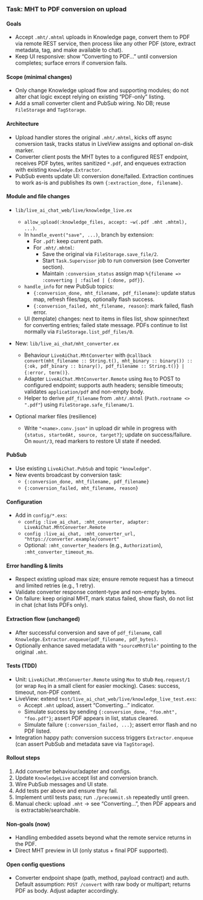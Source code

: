 ### Task: MHT to PDF conversion on upload

#### Goals
- Accept `.mht/.mhtml` uploads in Knowledge page, convert them to PDF via remote REST service, then process like any other PDF (store, extract metadata, tag, and make available to chat).
- Keep UI responsive: show “Converting to PDF…” until conversion completes; surface errors if conversion fails.

#### Scope (minimal changes)
- Only change Knowledge upload flow and supporting modules; do not alter chat logic except relying on existing “PDF-only” listing.
- Add a small converter client and PubSub wiring. No DB; reuse `FileStorage` and `TagStorage`.

#### Architecture
- Upload handler stores the original `.mht/.mhtml`, kicks off async conversion task, tracks status in LiveView assigns and optional on-disk marker.
- Converter client posts the MHT bytes to a configured REST endpoint, receives PDF bytes, writes sanitized `*.pdf`, and enqueues extraction with existing `Knowledge.Extractor`.
- PubSub events update UI: conversion done/failed. Extraction continues to work as-is and publishes its own `{:extraction_done, filename}`.

#### Module and file changes
- `lib/live_ai_chat_web/live/knowledge_live.ex`
  - `allow_upload(:knowledge_files, accept: ~w(.pdf .mht .mhtml), ...)`.
  - In `handle_event("save", ...)`, branch by extension:
    - For `.pdf`: keep current path.
    - For `.mht/.mhtml`:
      - Save the original via `FileStorage.save_file/2`.
      - Start `Task.Supervisor` job to run conversion (see Converter section).
      - Maintain `:conversion_status` assign map `%{filename => :converting | :failed | {:done, pdf}}`.
  - `handle_info` for new PubSub topics:
    - `{:conversion_done, mht_filename, pdf_filename}`: update status map, refresh files/tags, optionally flash success.
    - `{:conversion_failed, mht_filename, reason}`: mark failed, flash error.
  - UI (template) changes: next to items in files list, show spinner/text for converting entries; failed state message. PDFs continue to list normally via `FileStorage.list_pdf_files/0`.

- New: `lib/live_ai_chat/mht_converter.ex`
  - Behaviour `LiveAiChat.MhtConverter` with `@callback convert(mht_filename :: String.t(), mht_binary :: binary()) :: {:ok, pdf_binary :: binary(), pdf_filename :: String.t()} | {:error, term()}`.
  - Adapter `LiveAiChat.MhtConverter.Remote` using `Req` to POST to configured endpoint; supports auth headers; sensible timeouts; validates `application/pdf` and non-empty body.
  - Helper to derive `pdf_filename` from `.mht/.mhtml` (`Path.rootname <> ".pdf"`) using `FileStorage.safe_filename/1`.

- Optional marker files (resilience)
  - Write `"<name>.conv.json"` in upload dir while in progress with `{status, startedAt, source, target?}`; update on success/failure. On `mount/3`, read markers to restore UI state if needed.

#### PubSub
- Use existing `LiveAiChat.PubSub` and topic `"knowledge"`.
- New events broadcast by conversion task:
  - `{:conversion_done, mht_filename, pdf_filename}`
  - `{:conversion_failed, mht_filename, reason}`

#### Configuration
- Add in `config/*.exs`:
  - `config :live_ai_chat, :mht_converter, adapter: LiveAiChat.MhtConverter.Remote`
  - `config :live_ai_chat, :mht_converter_url, "https://converter.example/convert"`
  - Optional: `:mht_converter_headers` (e.g., `Authorization`), `:mht_converter_timeout_ms`.

#### Error handling & limits
- Respect existing upload max size; ensure remote request has a timeout and limited retries (e.g., 1 retry).
- Validate converter response content-type and non-empty bytes.
- On failure: keep original MHT, mark status failed, show flash, do not list in chat (chat lists PDFs only).

#### Extraction flow (unchanged)
- After successful conversion and save of `pdf_filename`, call `Knowledge.Extractor.enqueue(pdf_filename, pdf_bytes)`.
- Optionally enhance saved metadata with `"sourceMhtFile"` pointing to the original `.mht`.

#### Tests (TDD)
- Unit: `LiveAiChat.MhtConverter.Remote` using `Mox` to stub `Req.request/1` (or wrap `Req` in a small client for easier mocking). Cases: success, timeout, non-PDF content.
- LiveView: extend `test/live_ai_chat_web/live/knowledge_live_test.exs`:
  - Accept `.mht` upload, assert “Converting…” indicator.
  - Simulate success by sending `{:conversion_done, "foo.mht", "foo.pdf"}`; assert PDF appears in list, status cleared.
  - Simulate failure `{:conversion_failed, ...}`; assert error flash and no PDF listed.
- Integration happy path: conversion success triggers `Extractor.enqueue` (can assert PubSub and metadata save via `TagStorage`).

#### Rollout steps
1) Add converter behaviour/adapter and configs.
2) Update `KnowledgeLive` accept list and conversion branch.
3) Wire PubSub messages and UI state.
4) Add tests per above and ensure they fail.
5) Implement until tests pass; run `./precommit.sh` repeatedly until green.
6) Manual check: upload `.mht` → see “Converting…”, then PDF appears and is extractable/searchable.

#### Non-goals (now)
- Handling embedded assets beyond what the remote service returns in the PDF.
- Direct MHT preview in UI (only status + final PDF supported).

#### Open config questions
- Converter endpoint shape (path, method, payload contract) and auth. Default assumption: `POST /convert` with raw body or multipart; returns PDF as body. Adjust adapter accordingly.


